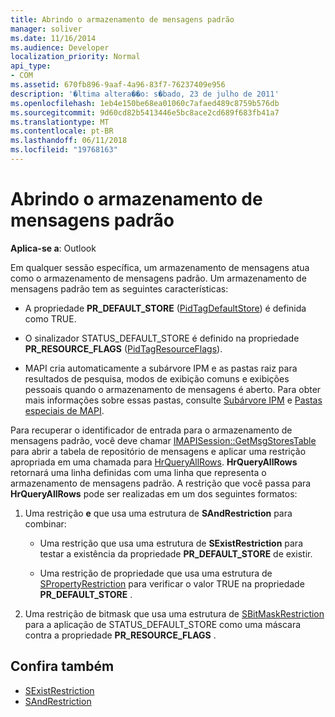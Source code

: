 ```yaml
---
title: Abrindo o armazenamento de mensagens padrão
manager: soliver
ms.date: 11/16/2014
ms.audience: Developer
localization_priority: Normal
api_type:
- COM
ms.assetid: 670fb896-9aaf-4a96-83f7-76237409e956
description: '�ltima altera��o: s�bado, 23 de julho de 2011'
ms.openlocfilehash: 1eb4e150be68ea01060c7afaed489c8759b576db
ms.sourcegitcommit: 9d60cd82b5413446e5bc8ace2cd689f683fb41a7
ms.translationtype: MT
ms.contentlocale: pt-BR
ms.lasthandoff: 06/11/2018
ms.locfileid: "19768163"
---
```

# <a name="opening-the-default-message-store"></a>Abrindo o armazenamento de mensagens padrão

**Aplica-se a**: Outlook 
  
Em qualquer sessão específica, um armazenamento de mensagens atua como o armazenamento de mensagens padrão. Um armazenamento de mensagens padrão tem as seguintes características:
  
- A propriedade **PR_DEFAULT_STORE** ([PidTagDefaultStore](pidtagdefaultstore-canonical-property.md)) é definida como TRUE.
    
- O sinalizador STATUS_DEFAULT_STORE é definido na propriedade **PR_RESOURCE_FLAGS** ([PidTagResourceFlags](pidtagresourceflags-canonical-property.md)).
    
- MAPI cria automaticamente a subárvore IPM e as pastas raiz para resultados de pesquisa, modos de exibição comuns e exibições pessoais quando o armazenamento de mensagens é aberto. Para obter mais informações sobre essas pastas, consulte [Subárvore IPM](ipm-subtree.md) e [Pastas especiais de MAPI](mapi-special-folders.md). 
    
Para recuperar o identificador de entrada para o armazenamento de mensagens padrão, você deve chamar [IMAPISession::GetMsgStoresTable](imapisession-getmsgstorestable.md) para abrir a tabela de repositório de mensagens e aplicar uma restrição apropriada em uma chamada para [HrQueryAllRows](hrqueryallrows.md). **HrQueryAllRows** retornará uma linha definidas com uma linha que representa o armazenamento de mensagens padrão. A restrição que você passa para **HrQueryAllRows** pode ser realizadas em um dos seguintes formatos: 
  
1. Uma restrição **e** que usa uma estrutura de **SAndRestriction** para combinar: 
    
   - Uma restrição que usa uma estrutura de **SExistRestriction** para testar a existência da propriedade **PR_DEFAULT_STORE** de existir. 
    
   - Uma restrição de propriedade que usa uma estrutura de [SPropertyRestriction](spropertyrestriction.md) para verificar o valor TRUE na propriedade **PR_DEFAULT_STORE** . 
    
2. Uma restrição de bitmask que usa uma estrutura de [SBitMaskRestriction](sbitmaskrestriction.md) para a aplicação de STATUS_DEFAULT_STORE como uma máscara contra a propriedade **PR_RESOURCE_FLAGS** . 
    
## <a name="see-also"></a>Confira também

- [SExistRestriction](sexistrestriction.md)
- [SAndRestriction](sandrestriction.md)

